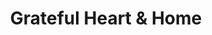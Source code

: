---
title: "Grateful Heart & Home"
url: /ludington/grateful-heart-und-home/
shop: Raumausstattung
---